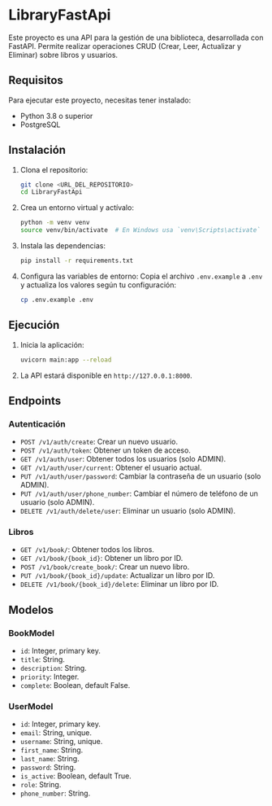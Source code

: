 # LibraryFastApi

Este proyecto es una API para la gestión de una biblioteca, desarrollada con FastAPI. Permite realizar operaciones CRUD (Crear, Leer, Actualizar y Eliminar) sobre libros y usuarios.

## Requisitos

Para ejecutar este proyecto, necesitas tener instalado:

- Python 3.8 o superior
- PostgreSQL

## Instalación

1. Clona el repositorio:

    ```bash
    git clone <URL_DEL_REPOSITORIO>
    cd LibraryFastApi
    ```

2. Crea un entorno virtual y actívalo:

    ```bash
    python -m venv venv
    source venv/bin/activate  # En Windows usa `venv\Scripts\activate`
    ```

3. Instala las dependencias:

    ```bash
    pip install -r requirements.txt
    ```

4. Configura las variables de entorno:
    Copia el archivo `.env.example` a `.env` y actualiza los valores según tu configuración:

    ```bash
    cp .env.example .env
    ```

## Ejecución

1. Inicia la aplicación:

    ```bash
    uvicorn main:app --reload
    ```

2. La API estará disponible en `http://127.0.0.1:8000`.

## Endpoints

### Autenticación

- `POST /v1/auth/create`: Crear un nuevo usuario.
- `POST /v1/auth/token`: Obtener un token de acceso.
- `GET /v1/auth/user`: Obtener todos los usuarios (solo ADMIN).
- `GET /v1/auth/user/current`: Obtener el usuario actual.
- `PUT /v1/auth/user/password`: Cambiar la contraseña de un usuario (solo ADMIN).
- `PUT /v1/auth/user/phone_number`: Cambiar el número de teléfono de un usuario (solo ADMIN).
- `DELETE /v1/auth/delete/user`: Eliminar un usuario (solo ADMIN).

### Libros

- `GET /v1/book/`: Obtener todos los libros.
- `GET /v1/book/{book_id}`: Obtener un libro por ID.
- `POST /v1/book/create_book/`: Crear un nuevo libro.
- `PUT /v1/book/{book_id}/update`: Actualizar un libro por ID.
- `DELETE /v1/book/{book_id}/delete`: Eliminar un libro por ID.

## Modelos

### BookModel

- `id`: Integer, primary key.
- `title`: String.
- `description`: String.
- `priority`: Integer.
- `complete`: Boolean, default False.

### UserModel

- `id`: Integer, primary key.
- `email`: String, unique.
- `username`: String, unique.
- `first_name`: String.
- `last_name`: String.
- `password`: String.
- `is_active`: Boolean, default True.
- `role`: String.
- `phone_number`: String.
